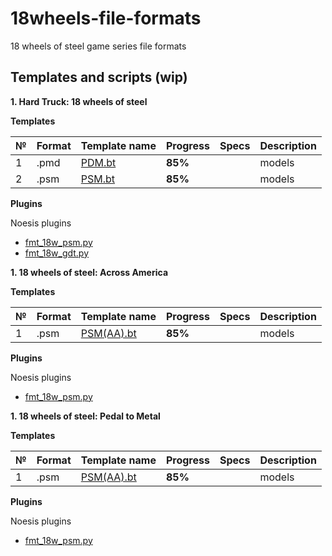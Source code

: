 # 18wheels-file-formats
18 wheels of steel game series file formats

## Templates and scripts (wip)

**1. Hard Truck: 18 wheels of steel**

****Templates****

| № | Format       | Template name     | Progress     | Specs | Description |
| :--- | :--------- | :----------- | :---------- | :---------- | :---------- |
| 1 | .pmd        | [PDM.bt](https://github.com/AlexKimov/18wheels-file-formats/tree/master/templates/010editor/PDM.bt)        | **85%**      |          |  models |
| 2 | .psm        | [PSM.bt](https://github.com/AlexKimov/18wheels-file-formats/tree/master/templates/010editors/PSM.bt)        | **85%**      |            | models |

****Plugins****

Noesis plugins
* [fmt_18w_psm.py](https://github.com/AlexKimov/18wheels-file-formats/tree/master/plugins/noesis/fmt_18w_psm.py)
* [fmt_18w_gdt.py](https://github.com/AlexKimov/18wheels-file-formats/tree/master/plugins/noesis/fmt_18w_gdt.py)

**1. 18 wheels of steel: Across America**

****Templates****

| № | Format       | Template name     | Progress     | Specs | Description |
| :--- | :--------- | :----------- | :---------- | :---------- | :---------- |
| 1 | .psm        | [PSM(AA).bt](https://github.com/AlexKimov/18wheels-file-formats/tree/master/templates/010editor/PSM(AA).bt)        | **85%**      |          |  models |

****Plugins****

Noesis plugins
* [fmt_18w_psm.py](https://github.com/AlexKimov/18wheels-file-formats/tree/master/plugins/noesis/fmt_18w_psm.py)

**1. 18 wheels of steel: Pedal to Metal**

****Templates****

| № | Format       | Template name     | Progress     | Specs | Description |
| :--- | :--------- | :----------- | :---------- | :---------- | :---------- |
| 1 | .psm        | [PSM(AA).bt](https://github.com/AlexKimov/18wheels-file-formats/tree/master/templates/010editor/PSM(AA).bt)        | **85%**      |          |  models |

****Plugins****

Noesis plugins
* [fmt_18w_psm.py](https://github.com/AlexKimov/18wheels-file-formats/tree/master/plugins/noesis/fmt_18w_psm.py)
